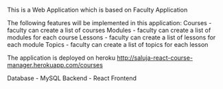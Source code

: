 This is a Web Application which is based on Faculty Application

The following features will be implemented in this application:
Courses - faculty can create a list of courses
Modules - faculty can create a list of modules for each course
Lessons - faculty can create a list of lessons for each module
Topics - faculty can create a list of topics for each lesson 

The application is deployed on heroku
http://saluja-react-course-manager.herokuapp.com/courses

Database - MySQL Backend - React Frontend 

